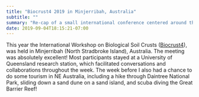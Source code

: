```yaml
---
title: "Biocrust4 2019 in Minjerribah, Australia"
subtitle: ""
summary: "Re-cap of a small international conference centered around the study of biological soil crusts and their organisms."
date: 2019-09-04T18:15:21-07:00
---
```


This year the International Workshop on Biological Soil Crusts (<a href="https://agriculture.uq.edu.au/event/biocrust4" target="_blank">Biocrust4</a>), was held in Minjerribah (North Stradbroke Island), Australia. The meeting was absolutely excellent! Most participants stayed at a University of Queensland research station, which facilitated conversations and collaborations throughout the week. The week before I also had a chance to do some tourism in NE Australia, including a hike through Daintree National Park, sliding down a sand dune on a sand island, and scuba diving the Great Barrier Reef!


